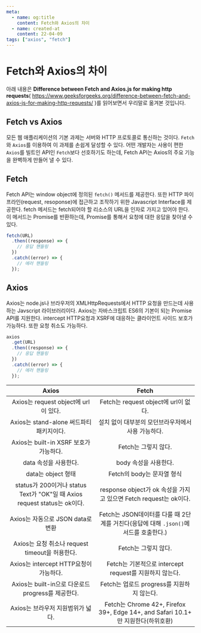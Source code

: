 ```yaml
---
meta:
  - name: og:title
    content: Fetch와 Axios의 차이
  - name: created-at
    content: 22-04-09
tags: ["axios", "fetch"]
---
```


# Fetch와 Axios의 차이

아래 내용은 **Difference between Fetch and Axios.js for making http requests**(
<https://www.geeksforgeeks.org/difference-between-fetch-and-axios-js-for-making-http-requests/> )를 읽어보면서 우리말로 옮겨본 것입니다.

## Fetch vs Axios

모든 웹 애플리케이션의 기본 과제는 서버와 HTTP 프로토콜로 통신하는 것이다. `Fetch`와 `Axios`를 이용하여 이 과제를 손쉽게 달성할 수 있다. 어떤 개발자는 사용이 편한`Axios`를 빌트인 API인 `Fetch`보다 선호하기도 하는데, Fetch API는 Axios의 주요 기능을 완벽하게 만들어 낼 수 있다.

## Fetch

Fetch API는 window object에 정의된 `fetch()` 메서드를 제공한다. 또한 HTTP 파이프라인(request, resoponse)에 접근하고 조작하기 위한 Javascript Interface를 제공한다. fetch 메서드는 fetch되어야 할 리소스의 URL을 인자로 가지고 있어야 한다. 이 메서드는 Promise를 반환하는데, Promise를 통해서 요청에 대한 응답을 찾아낼 수 있다.

```javascript
fetch(URL)
  .then((response) => {
    // 응답 핸들링
  })
  .catch((error) => {
    // 에러 핸들링
  });
```

## Axios

Axios는 node.js나 브라우저의 XMLHttpRequests에서 HTTP 요청을 만드는데 사용하는 Javscript 라이브러리이다. Axios는 자바스크립트 ES6의 기본이 되는 Promise API를 지원한다. intercept HTTP요청과 XSRF에 대응하는 클라이언트 사이드 보호가 가능하다. 또한 요청 취소도 가능하다.

```javascript
axios
  .get(URL)
  .then((response) => {
    // 응답 핸들링
  })
  .catch((error) => {
    // 에러 핸들링
  });
```

|                                 **Axios**                                 |                                      **Fetch**                                       |
| :-----------------------------------------------------------------------: | :----------------------------------------------------------------------------------: |
|                   Axios는 request object에 url이 있다.                    |                         Fetch는 request object에 url이 없다.                         |
|                 Axios는 stand-alone 써드파티 패키지이다.                  |                  설치 없이 대부분의 모던브라우저에서 사용 가능하다.                  |
|                  Axios는 built-in XSRF 보호가 가능하다.                   |                                 Fetch는 그렇지 않다.                                 |
|                           data 속성을 사용한다.                           |                                body 속성을 사용한다.                                 |
|                            data는 object 형태                             |                              Fetch의 body는 문자열 형식                              |
| status가 200이거나 status Text가 "OK"일 때 Axios request status는 ok이다. |          response object가 ok 속성을 가지고 있으면 Fetch request는 ok이다.           |
|                     Axios는 자동으로 JSON data로 변환                     | Fetch는 JSON데이터를 다룰 때 2단계를 거친다(응답에 대해 `.json()`메서드를 호출한다.) |
|              Axios는 요청 취소나 request timeout을 허용한다.              |                                 Fetch는 그렇지 않다.                                 |
|                  Axios는 intercept HTTP요청이 가능하다.                   |               Fetch는 기본적으로 intercept request를 지원하지 않는다.                |
|            Axios는 built-in으로 다운로드 progress를 제공한다.             |                      Fetch는 업로드 progress를 지원하지 않는다.                      |
|                     Axios는 브라우저 지원범위가 넓다.                     |  Fetch는 Chrome 42+, Firefox 39+, Edge 14+, and Safari 10.1+ 만 지원한다(하위호환)   |
